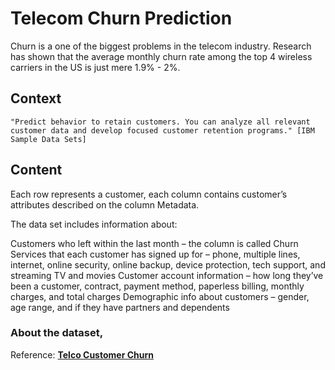 # Telecom Churn Prediction

Churn is a one of the biggest problems in the telecom industry. Research has shown that the average monthly churn rate among the top 4 wireless carriers in the US is just mere 1.9% - 2%. 


## Context

`"Predict behavior to retain customers. You can analyze all relevant customer data and develop focused customer retention programs." [IBM Sample Data Sets]`

## Content

Each row represents a customer, each column contains customer’s attributes described on the column Metadata.

The data set includes information about:

Customers who left within the last month – the column is called Churn
Services that each customer has signed up for – phone, multiple lines, internet, online security, online backup, device protection, tech support, and streaming TV and movies
Customer account information – how long they’ve been a customer, contract, payment method, paperless billing, monthly charges, and total charges
Demographic info about customers – gender, age range, and if they have partners and dependents


### About the dataset,

Reference: <strong><a href='https://www.kaggle.com/blastchar/telco-customer-churn'>Telco Customer Churn</a></strong>